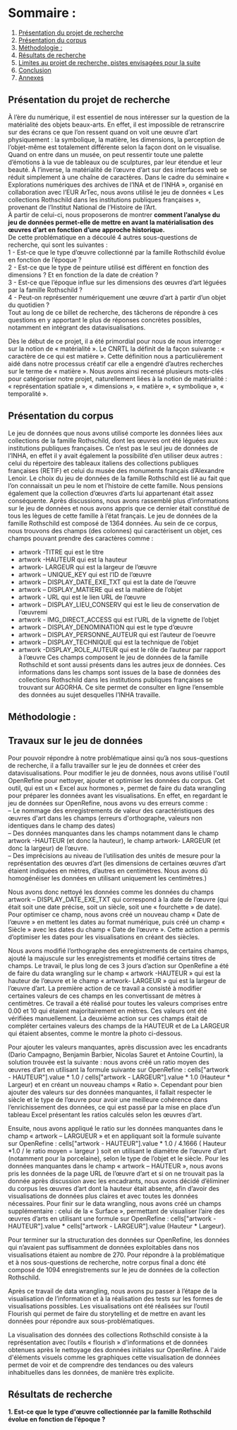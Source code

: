 # Sommaire :
1. [Présentation du projet de recherche](#paragraph1) <br>
2. [Présentation du corpus](#paragraph2) <br>
3. [Méthodologie :](#paragraph3) <br>
4. [Résultats de recherche](#paragraph4) <br>
5. [Limites au projet de recherche, pistes envisagées pour la suite](#paragraph5) <br>
6. [Conclusion](#paragraph6)  <br>
7. [Annexes](#paragraph7)  <br>

## Présentation du projet de recherche <a name="paragraph1"></a>

À l’ère du numérique, il est essentiel de nous intéresser sur la question de la matérialité des objets beaux-arts. En effet, il est impossible de retranscrire sur des écrans ce que l’on ressent quand on voit une œuvre d’art physiquement : la symbolique, la matière, les dimensions, la perception de l’objet-même est totalement différente selon la façon dont on le visualise. Quand on entre dans un musée, on peut ressentir toute une palette d’émotions à la vue de tableaux ou de sculptures, par leur étendue et leur beauté. À l’inverse, la matérialité de l’œuvre d’art sur des interfaces web se réduit simplement à une chaîne de caractères.
Dans le cadre du séminaire « Explorations numériques des archives de l’INA et de l’INHA », organisé en collaboration avec l’EUR ArTec, nous avons utilisé le jeu de données « Les collections Rothschild dans les institutions publiques françaises », provenant de l’Institut National de l’Histoire de l’Art. <br>
À partir de celui-ci, nous proposerons de montrer **comment l’analyse du jeu de données permet-elle de mettre en avant la matérialisation des œuvres d’art en fonction d’une approche historique.** <br>
De cette problématique en a découlé 4 autres sous-questions de recherche, qui sont les suivantes : <br>
1 - Est-ce que le type d’œuvre collectionné par la famille Rothschild évolue en fonction de l’époque ? <br>
2 - Est-ce que le type de peinture utilisé est différent en fonction des dimensions ? Et en fonction de la date de création ? <br>
3 - Est-ce que l’époque influe sur les dimensions des œuvres d’art léguées par la famille Rothschild ? <br>
4 - Peut-on représenter numériquement une œuvre d’art à partir d’un objet du quotidien ? <br>
Tout au long de ce billet de recherche, des tâcherons de répondre à ces questions en y apportant le plus de réponses concrètes possibles, notamment en intégrant des datavisualisations.

Dès le début de ce projet, il a été primordial pour nous de nous interroger sur la notion de « matérialité ». Le CNRTL la définit de la façon suivante : « caractère de ce qui est matière ». Cette définition nous a particulièrement aidé dans notre processus créatif car elle a engendré d’autres recherches sur le terme de « matière ». Nous avons ainsi recensé plusieurs mots-clés pour catégoriser notre projet, naturellement liées à la notion de matérialité : « représentation spatiale », « dimensions », « matière », « symbolique », « temporalité ».

## Présentation du corpus <a name="paragraph2"></a>
Le jeu de données que nous avons utilisé comporte les données liées aux collections de la famille Rothschild, dont les œuvres ont été léguées aux institutions publiques françaises. Ce n’est pas le seul jeu de données de l’INHA, en effet il y avait également la possibilité d’en utiliser deux autres : celui du répertoire des tableaux italiens des collections publiques françaises (RETIF) et celui du musée des monuments français d’Alexandre Lenoir. 
Le choix du jeu de données de la famille Rothschild est lié au fait que l’on connaissait un peu le nom et l’histoire de cette famille. Nous pensions également que la collection d’œuvres d’arts lui appartenant était assez conséquente. Après discussions, nous avons rassemblé plus d’informations sur le jeu de données et nous avons appris que ce dernier était constitué de tous les lègues de cette famille à l’état français. 
Le jeu de données de la famille Rothschild est composé de 1364 données. Au sein de ce corpus, nous trouvons des champs (des colonnes) qui caractérisent un objet, ces champs pouvant prendre des caractères comme : 
-	artwork -TITRE qui est le titre 
-	artwork -HAUTEUR qui est la hauteur
-	artwork- LARGEUR qui est la largeur de l’œuvre 
-	artwork – UNIQUE_KEY qui est l’ID de l’œuvre
-	artwork – DISPLAY_DATE_EXE_TXT qui est la date de l’œuvre
-	artwork – DISPLAY_MATIERE qui est la matière de l’objet
-	artwork -  URL qui est le lien URL de l’œuvre
-	artwork – DISPLAY_LIEU_CONSERV qui est le lieu de conservation de l’œuvremi
-	artwork -  IMG_DIRECT_ACCESS qui est l’URL de la vignette de l’objet
-	artwork – DISPLAY_DENOMINATION qui est le type d’œuvre
-	artwork – DISPLAY_PERSONNE_AUTEUR qui est l’auteur de l’oeuvre
-	artwork – DISPLAY_TECHNIQUE qui est la technique de l’objet 
-	artwork -DISPLAY_ROLE_AUTEUR qui est le rôle de l’auteur par rapport à l’œuvre
Ces champs composent le jeu de données de la famille Rothschild et sont aussi présents dans les autres jeux de données. Ces informations dans les champs sont issues de la base de données des collections Rothschild dans les institutions publiques françaises se trouvant sur AGORHA. Ce site permet de consulter en ligne l’ensemble des données au sujet desquelles l’INHA travaille. 

## Méthodologie : <a name="paragraph3"></a>
## Travaux sur le jeu de données

Pour pouvoir répondre à notre problématique ainsi qu’à nos sous-questions de recherche, il a fallu travailler sur le jeu de données et créer des datavisualisations. Pour modifier le jeu de données, nous avons utilisé l'outil OpenRefine pour nettoyer, ajouter et optimiser les données du corpus. Cet outil, qui est un « Excel aux hormones », permet de faire du data wrangling pour préparer les données avant les visualisations. En effet, en regardant le jeu de données sur OpenRefine, nous avons vu des erreurs comme : <br>
–	Le nommage des enregistrements de valeur des caractéristiques des œuvres d'art dans les champs (erreurs d'orthographe, valeurs non identiques dans le champ des dates) <br>
–	Des données manquantes dans les champs notamment dans le champ artwork -HAUTEUR (et donc la hauteur), le champ artwork- LARGEUR (et donc la largeur) de l’œuvre. <br>
–	Des imprécisions au niveau de l’utilisation des unités de mesure pour la représentation des œuvres d’art (les dimensions de certaines œuvres d’art étaient indiquées en mètres, d’autres en centimètres. Nous avons dû homogénéiser les données en utilisant uniquement les centimètres.) <br>

Nous avons donc nettoyé les données comme les données du champs artwork – DISPLAY_DATE_EXE_TXT qui correspond à la date de l’œuvre (qui était soit une date précise, soit un siècle, soit une « fourchette » de date). Pour optimiser ce champ, nous avons créé un nouveau champ « Date de l’œuvre » en mettent les dates au format numérique, puis créé un champ « Siècle » avec les dates du champ « Date de l’œuvre ». Cette action a permis d’optimiser les dates pour les visualisations en créant des siècles.
 

Nous avons modifié l’orthographe des enregistrements de certains champs, ajouté la majuscule sur les enregistrements et modifié certains titres de champs. Le travail, le plus long de ces 3 jours d’action sur OpenRefine a été de faire du data wrangling sur le champ « artwork -HAUTEUR » qui est la hauteur de l’œuvre et le champ « artwork- LARGEUR » qui est la largeur de l’œuvre d’art. La première action de ce travail a consisté à modifier certaines valeurs de ces champs en les convertissant de mètres à centimètres. Ce travail a été réalisé pour toutes les valeurs comprises entre 0.00 et 10 qui étaient majoritairement en mètres. Ces valeurs ont été vérifiées manuellement. La deuxième action sur ces champs était de compléter certaines valeurs des champs de la HAUTEUR et de La LARGEUR qui étaient absentes, comme le montre la photo ci-dessous.
 

Pour ajouter les valeurs manquantes, après discussion avec les encadrants (Dario Campagno, Benjamin Barbier, Nicolas Sauret et Antoine Courtin), la solution trouvée est la suivante : nous avons créé un ratio moyen des œuvres d’art en utilisant la formule suivante sur OpenRefine : cells["artwork - HAUTEUR"].value * 1.0 / cells["artwork - LARGEUR"].value * 1.0 (Hauteur * Largeur) et en créant un nouveau champs « Ratio ». Cependant pour bien ajouter des valeurs sur des données manquantes, il fallait respecter le siècle et le type de l’œuvre pour avoir une meilleure cohérence dans l’enrichissement des données, ce qui est passé par la mise en place d’un tableau Excel présentant les ratios calculés selon les œuvres d’art.
 

Ensuite, nous avons appliqué le ratio sur les données manquantes dans le champ « artwork – LARGUEUR » et en appliquant soit la formule suivante sur OpenRefine : cells["artwork - HAUTEUR"].value * 1.0 / 4.1666 ( Hauteur *1.0 / le ratio moyen = largeur ) soit en utilisant le diamètre de l’œuvre d’art (notamment pour la porcelaine), selon le type de l’objet et le siècle. Pour les données manquantes dans le champ « artwork – HAUTEUR », nous avons pris les données de la page URL de l’œuvre d’art et si on ne trouvait pas la donnée après discussion avec les encadrants, nous avons décidé d’éliminer du corpus les œuvres d’art dont la hauteur était absente, afin d’avoir des visualisations de données plus claires et avec toutes les données nécessaires.
Pour finir sur le data wrangling, nous avons créé un champs supplémentaire : celui de la « Surface », permettant de visualiser l’aire des œuvres d’arts en utilisant une formule sur OpenRefine : cells["artwork - HAUTEUR"].value * cells["artwork - LARGEUR"].value (Hauteur * Largeur). 
 

Pour terminer sur la structuration des données sur OpenRefine, les données qui n’avaient pas suffisamment de données exploitables dans nos visualisations étaient au nombre de 270. Pour répondre à la problématique et à nos sous-questions de recherche, notre corpus final a donc été composé de 1094 enregistrements sur le jeu de données de la collection Rothschild. 

 
Après ce travail de data wrangling, nous avons pu passer à l’étape de la visualisation de l’information et à la réalisation des tests sur les formes de visualisations possibles. Les visualisations ont été réalisées sur l’outil Flourish qui permet de faire du storytelling et de mettre en avant les données pour répondre aux sous-problématiques.

La visualisation des données des collections Rothschild consiste à la représentation avec l’outils « flourish » d'informations et de données obtenues après le nettoyage des données initiales sur OpenRefine. À l'aide d'éléments visuels comme les graphiques cette visualisation de données permet de voir et de comprendre des tendances ou des valeurs inhabituelles dans les données, de manière très explicite.

## Résultats de recherche <a name="paragraph4"></a>
**1.	Est-ce que le type d'œuvre collectionnée par la famille Rothschild évolue en fonction de l’époque ? <br>**
<script src="https://public.flourish.studio/resources/embed.js">
 
Le XVIIIème siècle est le siècle phare de la collection Rothschild. 
Une première analyse du graphique, permet de déduire que la grande majorité de la collection est alimentée par des œuvres datant du XVIIIe siècle. Il y a 869 œuvres au total avec une majorité d’objet d’art européen (651), ou encore 146 meubles domestiques. Cette collection du XVIIIème est complétée en minorité par les autres types d’œuvres tels que les peintures, les dessins et les sculptures.
À l'inverse, on peut voir que la plupart des œuvres d'art collectionnées datant du XVe siècle et du XVIe siècle sont des sculptures et des peintures.
Il commence à y avoir une grande de plus large diversification des types d'œuvre à partir du 18e siècle.
Les siècles les moins prolifiques en termes de collections sont respectivement le XXe, XIVe et le XVIIe siècle. 

**2.	 Est-ce que le type de peinture utilisé est différent en fonction des dimensions ? <br>**
<script src="https://public.flourish.studio/resources/embed.js">
 
Les variables prises en compte dans cette visualisation sont la surface de chaque œuvre notée ici en centimètre carré (cm²) ainsi que la technique de peinture utilisée. 
Une vingtaine de techniques sont utilisées dans la réalisation des œuvres de la collection Rothschild à savoir le polychrome qui offre de diverses couleurs, la céramique, la marqueterie qui utilise des placages de bois en plus d’autres matières, le ciselé, etc.
Il en ressort à partir du graphique que la grande majorité des peintures ont été peintes à l'huile. Les peintures les plus proéminentes sont environ au nombre de deux. Il y a 2 peintures à fresque et un autre de type peinture à l’huile.
Cependant il est difficile d’établir à partir de ces 2 types de peinture que ce sont celles qui ont les plus grandes dimensions car on ne possède pas assez de données. Par conséquent, on ne peut pas établir un constat général. À partir du corpus étudié, le type de technique utilisé pour la peinture n'influence pas vraiment leur dimension.

**3.	Est-ce que l’époque influe sur les dimensions des œuvres d’art léguées par la famille Rothschild ? <br>**
<script src="https://public.flourish.studio/resources/embed.js">
 
Pour répondre à cette problématique nous avons croisé trois variables telles que la surface de l’œuvre, la période de création avec le siècle, en fonction du type d’œuvre. L’objectif est de mettre en exergue la concentration des d’œuvres selon les siècles.
L’analyse du graphique montre que les œuvres de grande taille se situent principalement dans les siècles de grandes collections comme le XVIIIe siècle et les autres collections moins conséquentes sont composées des œuvres de petite taille.
On peut en déduire que les dimensions dépendent de la quantité des collections au cours des siècles et n’influe à aucun moment le choix des œuvres à travers les siècles. 
Mais les siècles les moins prolifiques en termes de collection sont constitués essentiellement des œuvres de petites tailles. 

## Limites au projet de recherche, et pistes envisagées pour la suite <a name="paragraph5"></a>
Le manque d’outils et de temps sont principalement les deux limites que nous avons rencontré dans la réalisation de ce projet de recherche.

**1.	Le manque d’outils de visualisions <br>**
**Peut-on représenter numériquement une œuvre d’art à partir d’un objet du quotidien ?**
L’objectif de cette sous-problématique est d’apporter une plus-value à l’expérience visiteur en jouant sur les dimensions, en permettant au visiteur d’avoir une idée sur la taille de l’œuvre présentée sur un écran.
Le but n’est pas de permettre aux visiteurs de deviner la taille exacte mais de lui permettre d’avoir une idée approximative sur la taille.
L’objet de la vie quotidienne utilisée sert d’unité de mesure ou de baromètre. 
Il n’existe pas encore d’outils de visualisation approprié pour traduire ou expérimenter cette idée mais une maquette faite manuellement permet d’avoir une présentation expérimentale.
On a pris une bouteille d’Evian de 1.5 litre qui mesure un peu plus de 30 cm, et placé à coté de chaque œuvre affichée de manière identique sur un écran.
Cet exemple permet de deviner les tailles approximatives des œuvres présentées sur la maquette, qui sont respectivement d’environ 30 cm, 100 cm et 60 cm. 

**2.	Le manque de temps <br>**
L’objectif de départ était de faire le même traitement sur un deuxième jeu de données qui était celui de la collection d’Alexandre Lenoir, en le mettant en commun avec celui de la collection de la famille Rothschild. 
Ce travail avait pour but de répondre à la problématique suivante : « Est-ce que l’identité des détenteurs des œuvres d’art à une influence sur leurs dimensions ? », que nous pourrions étudier dans un futur proche.

## Conclusion <a name="paragraph6"></a>
Nous avons trouvé ce projet de recherche très intéressant et enrichissant d’un point de vue manipulation de données et d’étude de corpus sur les objets beaux-arts. Cependant, pour approfondir davantage l’analyse et pour répondre avec plus de précisions à nos problématiques, il nous aurait fallu plus de temps pour aller plus en profondeur dans nos recherches. 

## Annexes <a name="paragraph7"></a>
[Cliquez ici pour accéder aux modifications réalisées sur OpenRefine.](URL)





  

